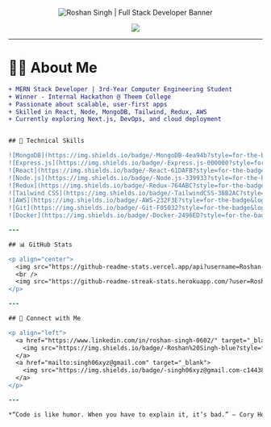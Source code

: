 <!-- 🎨 BANNER -->
<p align="center">
  <img src="https://your-banner-image-url-here.com" alt="Roshan Singh | Full Stack Developer Banner" />
</p>

<!-- ⌨️ TYPING INTRO -->
<p align="center">
  <img src="https://readme-typing-svg.demolab.com?font=Fira+Code&duration=3000&pause=500&color=61DAFB&center=true&vCenter=true&width=600&lines=Hi+I'm+Roshan+Singh+%F0%9F%91%8B;Full+Stack+Developer+%7C+MERN+Stack+Engineer;Always+Building%2C+Always+Learning+%F0%9F%9A%80" />
</p>

---

# 👨‍💻 About Me

```diff
+ MERN Stack Developer | 3rd-Year Computer Engineering Student
+ Winner - Internal Hackathon @ Theem College
+ Passionate about scalable, user-first apps
+ Skilled in React, Node, MongoDB, Tailwind, Redux, AWS
+ Currently exploring Next.js, DevOps, and cloud deployment


## 🧠 Technical Skills

![MongoDB](https://img.shields.io/badge/-MongoDB-4ea94b?style=for-the-badge&logo=mongodb&logoColor=white)
![Express.js](https://img.shields.io/badge/-Express.js-000000?style=for-the-badge&logo=express&logoColor=white)
![React](https://img.shields.io/badge/-React-61DAFB?style=for-the-badge&logo=react&logoColor=black)
![Node.js](https://img.shields.io/badge/-Node.js-339933?style=for-the-badge&logo=node.js&logoColor=white)
![Redux](https://img.shields.io/badge/-Redux-764ABC?style=for-the-badge&logo=redux&logoColor=white)
![Tailwind CSS](https://img.shields.io/badge/-TailwindCSS-38B2AC?style=for-the-badge&logo=tailwind-css&logoColor=white)
![AWS](https://img.shields.io/badge/-AWS-232F3E?style=for-the-badge&logo=amazon-aws&logoColor=white)
![Git](https://img.shields.io/badge/-Git-F05032?style=for-the-badge&logo=git&logoColor=white)
![Docker](https://img.shields.io/badge/-Docker-2496ED?style=for-the-badge&logo=docker&logoColor=white)

---

## 📊 GitHub Stats

<p align="center">
  <img src="https://github-readme-stats.vercel.app/api?username=Roshan-Singh-06&show_icons=true&theme=react&hide_border=true" />
  <br />
  <img src="https://github-readme-streak-stats.herokuapp.com/?user=Roshan-Singh-06&theme=react&hide_border=true" />
</p>

---

## 🤝 Connect with Me

<p align="left">
  <a href="https://www.linkedin.com/in/roshan-singh-0602/" target="_blank">
    <img src="https://img.shields.io/badge/-Roshan%20Singh-blue?style=for-the-badge&logo=Linkedin&logoColor=white" alt="LinkedIn Badge"/>
  </a>
  <a href="mailto:singh06xyz@gmail.com" target="_blank">
    <img src="https://img.shields.io/badge/-singh06xyz@gmail.com-c14438?style=for-the-badge&logo=Gmail&logoColor=white" alt="Email Badge"/>
  </a>
</p>

---

*“Code is like humor. When you have to explain it, it’s bad.” – Cory House*


